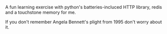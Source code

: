 A fun learning exercise with python's batteries-incluced HTTP library, redis and a touchstone memory for me.  

If you don't remember Angela Bennett's plight from 1995 don't worry about it.
